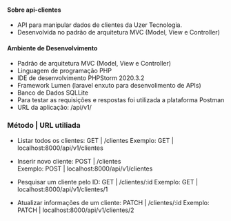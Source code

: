 #### Sobre api-clientes

- API para manipular dados de clientes da Uzer Tecnologia.
- Desenvolvida no padrão de arquitetura MVC (Model, View e Controller)

#### Ambiente de Desenvolvimento

- Padrão de arquitetura MVC (Model, View e Controller)
- Linguagem de programação PHP
- IDE de desenvolvimento PHPStorm 2020.3.2
- Framework Lumen (laravel enxuto para desenvolimento de APIs)
- Banco de Dados SQLLite
- Para testar as requisições e respostas foi utilizada a plataforma Postman
- URL da aplicação: /api/v1/

### Método | URL utiliada

- Listar todos os clientes: GET | /clientes
  Exemplo: GET   | localhost:8000/api/v1/clientes

- Inserir novo cliente: POST | /clientes                
  Exemplo: POST  | localhost:8000/api/v1/clientes

- Pesquisar um cliente pelo ID: GET | /clientes/:id
  Exemplo: GET   | localhost:8000/api/v1/clientes/1
  
- Atualizar informações de um cliente:  PATCH | /clientes/:id
  Exemplo: PATCH | localhost:8000/api/v1/clientes/2
